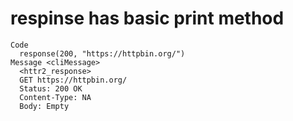 # respinse has basic print method

    Code
      response(200, "https://httpbin.org/")
    Message <cliMessage>
      <httr2_response>
      GET https://httpbin.org/
      Status: 200 OK
      Content-Type: NA
      Body: Empty

